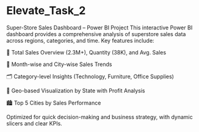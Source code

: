 # Elevate_Task_2
Super-Store Sales Dashboard – Power BI Project
This interactive Power BI dashboard provides a comprehensive analysis of superstore sales data across regions, categories, and time. Key features include:

🚀 Total Sales Overview (2.3M+), Quantity (38K), and Avg. Sales

📅 Month-wise and City-wise Sales Trends

🗂️ Category-level Insights (Technology, Furniture, Office Supplies)

📍 Geo-based Visualization by State with Profit Analysis

🏙️ Top 5 Cities by Sales Performance

Optimized for quick decision-making and business strategy, with dynamic slicers and clear KPIs.
